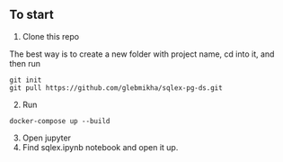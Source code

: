## To start

1. Clone this repo

  The best way is to create a new folder with project name, cd into it, and then run

  ```
  git init
  git pull https://github.com/glebmikha/sqlex-pg-ds.git
  ```
2. Run 

```
docker-compose up --build
```
3. Open jupyter
4. Find sqlex.ipynb notebook and open it up.
